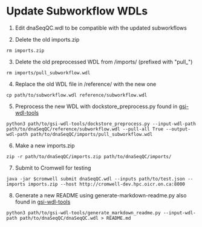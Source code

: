# Update Subworkflow WDLs

1. Edit dnaSeqQC.wdl to be compatible with the updated subworkflows

2. Delete the old imports.zip
```
rm imports.zip
```

3. Delete the old preprocessed WDL from /imports/ (prefixed with "pull_")
```
rm imports/pull_subworkflow.wdl
```

4. Replace the old WDL file in /reference/ with the new one
```
cp path/to/subworkflow.wdl reference/subworkflow.wdl
```

5. Preprocess the new WDL with dockstore_preprocess.py found in [gsi-wdl-tools](https://github.com/oicr-gsi/gsi-wdl-tools)
```
python3 path/to/gsi-wdl-tools/dockstore_preprocess.py --input-wdl-path path/to/dnaSeqQC/reference/subworkflow.wdl --pull-all True --output-wdl-path path/to/dnaSeqQC/imports/pull_subworkflow.wdl
```

6. Make a new imports.zip
```
zip -r path/to/dnaSeqQC/imports.zip path/to/dnaSeqQC/imports/
```

7. Submit to Cromwell for testing
```
java -jar $cromwell submit dnaSeqQC.wdl --inputs path/to/test.json --imports imports.zip --host http://cromwell-dev.hpc.oicr.on.ca:8000
```

8. Generate a new README using generate-markdown-readme.py also found in [gsi-wdl-tools](https://github.com/oicr-gsi/gsi-wdl-tools)
```
python3 path/to/gsi-wdl-tools/generate_markdown_readme.py --input-wdl-path path/to/dnaSeqQC/dnaSeqQC.wdl > README.md
```